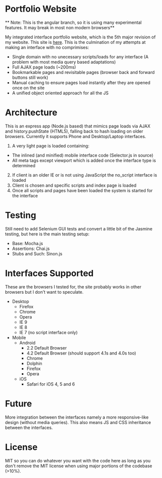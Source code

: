 Portfolio Website
=================

** Note: This is the angular branch, so it is using many experimental features. It may break in most non modern browsers**

My integrated interface portfolio website, which is the 5th major revision of my website. This site is [here](http://jacobfriesen.com). This is the culmination of my attempts at making an interface with no comprimises: 
 
 * Single domain with no unecessary scripts/loads for any interface (A problem with most media query based adaptations)
 * Full AJAX page loads (~200ms)
 * Bookmarkable pages and revisitable pages (browser back and forward buttons still work)
 * Manual caching to ensure pages load instantly after they are opened once on the site
 * A unified object oriented approach for all the JS

Architecture
=====================               
This is an express app (Node.js based) that mimics page loads via AJAX and history.pushState (HTML5), falling back to hash loading on older browsers. Currently it supports Phone and Desktop/Laptop interfaces.

1. A very light page is loaded containing:
 * The inlined (and minified) mobile interface code (Selector.js in source)
 * All meta tags except viewport which is added once the interface type is determined
2. If client is an older IE or is not using JavaScript the no_script interface is loaded
3. Client is chosen and specific scripts and index page is loaded
4. Once all scripts and pages have been loaded the system is started for the interface

Testing
=======
Still need to add Selenium GUI tests and convert a little bit of the Jasmine testing, but here is the main testing setup:

 * Base: Mocha.js
 * Assertions: Chai.js
 * Stubs and Such: Sinon.js
 
Interfaces Supported
====================
These are the browsers I tested for, the site probably works in other browsers but I don't want to speculate.

 * Desktop
    * Firefox
    * Chrome
    * Opera
    * IE 9
    * IE 8
    * IE 7 (no script interface only)
 * Mobile
    * Android
        * 2.2 Default Browser
        * 4.2 Default Browser (should support 4.1s and 4.0s too)
        * Chrome
        * Dolphin
        * Firefox
        * Opera
    * iOS
        * Safari for iOS 4, 5 and 6

Future
======
More integration between the interfaces namely a more responsive-like design (without media queries). This also means JS and CSS inheritance between the interfaces.

License
=======
MIT so you can do whatever you want with the code here as long as you don't remove the MIT license when using major portions of the codebase (>10%).
